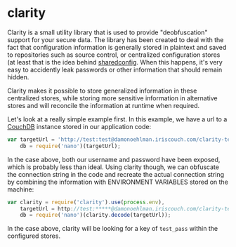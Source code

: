 # clarity

Clarity is a small utility library that is used to provide "deobfuscation" support for your secure data.  The library has been created to deal with the fact that configuration information is generally stored in plaintext and saved to repositories such as source control, or centralized configuration stores (at least that is the idea behind [sharedconfig](https://github.com/DamonOehlman/sharedconfig).  When this happens, it's very easy to accidently leak passwords or other information that should remain hidden.

Clarity makes it possible to store generalized information in these centralized stores, while storing more sensitive information in alternative stores and will reconcile the information at runtime when required.

Let's look at a really simple example first.  In this example, we have a url to a [CouchDB](http://couchdb.apache.org/) instance stored in our application code:

```js
var targetUrl = 'http://test:test@damonoehlman.iriscouch.com/clarity-tests',
    db = require('nano')(targetUrl);
```

In the case above, both our username and password have been exposed, which is probably less than ideal.  Using clarity though, we can obfuscate the connection string in the code and recreate the actual connection string by combining the information with ENVIRONMENT VARIABLES stored on the machine:

```js
var clarity = require('clarity').use(process.env),
    targetUrl = http://test:*****@damonoehlman.iriscouch.com/clarity-tests',
    db = require('nano')(clarity.decode(targetUrl));
```

In the case above, clarity will be looking for a key of `test_pass` within the configured stores.